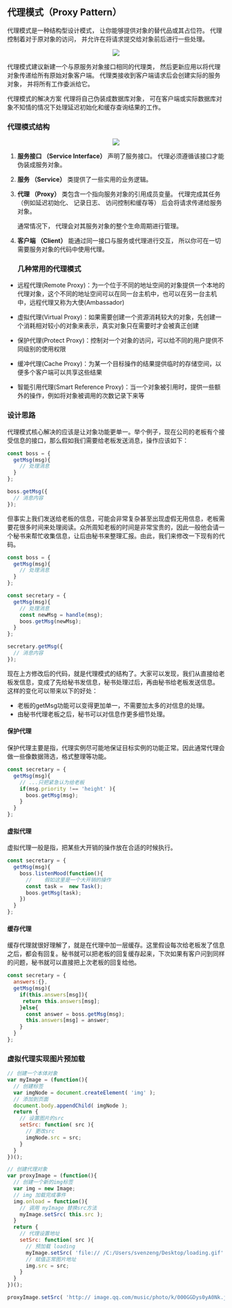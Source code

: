 ## 代理模式（Proxy Pattern）

代理模式是一种结构型设计模式， 让你能够提供对象的替代品或其占位符。 代理控制着对于原对象的访问， 并允许在将请求提交给对象前后进行一些处理。

<center><img src="https://refactoringguru.cn/images/patterns/diagrams/proxy/solution-zh.png?id=d0ace8ab2ec4ff78e0620c94e4ff2eda"/></center>

代理模式建议新建一个与原服务对象接口相同的代理类， 然后更新应用以将代理对象传递给所有原始对象客户端。 代理类接收到客户端请求后会创建实际的服务对象， 并将所有工作委派给它。

代理模式的解决方案
代理将自己伪装成数据库对象， 可在客户端或实际数据库对象不知情的情况下处理延迟初始化和缓存查询结果的工作。

### 代理模式结构

<center><img src="https://refactoringguru.cn/images/patterns/diagrams/proxy/structure.png?id=f2478a82a84e1a1e512a8414bf1abd1c"></center>

1. **服务接口 （Service Interface）** 声明了服务接口。 代理必须遵循该接口才能伪装成服务对象。

2. **服务 （Service）** 类提供了一些实用的业务逻辑。

3. **代理 （Proxy）** 类包含一个指向服务对象的引用成员变量。 代理完成其任务 （例如延迟初始化、 记录日志、 访问控制和缓存等） 后会将请求传递给服务对象。
   
    通常情况下， 代理会对其服务对象的整个生命周期进行管理。

4. **客户端 （Client）** 能通过同一接口与服务或代理进行交互， 所以你可在一切需要服务对象的代码中使用代理。
   
   ### 几种常用的代理模式
- 远程代理(Remote Proxy)：为一个位于不同的地址空间的对象提供一个本地的代理对象，这个不同的地址空间可以在同一台主机中，也可以在另一台主机中，远程代理又称为大使(Ambassador)

- 虚拟代理(Virtual Proxy)：如果需要创建一个资源消耗较大的对象，先创建一个消耗相对较小的对象来表示，真实对象只在需要时才会被真正创建

- 保护代理(Protect Proxy)：控制对一个对象的访问，可以给不同的用户提供不同级别的使用权限

- 缓冲代理(Cache Proxy)：为某一个目标操作的结果提供临时的存储空间，以便多个客户端可以共享这些结果

- 智能引用代理(Smart Reference Proxy)：当一个对象被引用时，提供一些额外的操作，例如将对象被调用的次数记录下来等

### 设计思路

代理模式核心解决的应该是让对象功能更单一。举个例子，现在公司的老板有个接受信息的接口，那么假如我们需要给老板发送消息，操作应该如下：

```js
const boss = {
  getMsg(msg){
    // 处理消息
  }
};

boss.getMsg({
  // 消息内容
});
```

但事实上我们发送给老板的信息，可能会非常复杂甚至出现虚假无用信息，老板需要花很多时间来处理阅读。众所周知老板的时间是非常宝贵的，因此一般他会请一个秘书来帮忙收集信息，让后由秘书来整理汇报。由此，我们来修改一下现有的代码。

```js
const boss = {
  getMsg(msg){
    // 处理消息
  }
};

const secretary = {
  getMsg(msg){
    // 处理消息
    const newMsg = handle(msg);
    boos.getMsg(newMsg);
  }
};

secretary.getMsg({
  // 消息内容
});
```

现在上方修改后的代码，就是代理模式的结构了。大家可以发现，我们从直接给老板发信息，变成了先给秘书发信息，秘书处理过后，再由秘书给老板发送信息。
这样的变化可以带来以下的好处：

- 老板的getMsg功能可以变得更加单一，不需要加太多的对信息的处理。
- 由秘书代理老板之后，秘书可以对信息作更多细节处理。

#### 保护代理

保护代理主要是指，代理实例尽可能地保证目标实例的功能正常。因此通常代理会做一些像数据筛选，格式整理等功能。

```js
const secretary = {
  getMsg(msg){
    // ...只把紧急认为给老板
    if(msg.priority !== 'height' ){
      boos.getMsg(msg);
    }
  }
};
```

#### 虚拟代理

虚拟代理一般是指，把某些大开销的操作放在合适的时候执行。

```js
const secretary = {
  getMsg(msg){
    boss.listenMood(function(){
      //    假如这里是一个大开销的操作
      const task =  new Task();
      boos.getMsg(task);
    })
  }
};
```

#### 缓存代理

缓存代理就很好理解了，就是在代理中加一层缓存。这里假设每次给老板发了信息之后，都会有回复。秘书就可以把老板的回复缓存起来，下次如果有客户问到同样的问题，秘书就可以直接把上次老板的回复给他。

```js
const secretary = {
  answers:{},
  getMsg(msg){
    if(this.answers[msg]){
     return this.answers[msg];
    }else{
      const answer = boss.getMsg(msg);
      this.answers[msg] = answer;
    }
  }
};
```

### 虚拟代理实现图片预加载

```js
// 创建一个本体对象
var myImage = (function(){
  // 创建标签
  var imgNode = document.createElement( 'img' );
  // 添加到页面
  document.body.appendChild( imgNode );
  return {
    // 设置图片的src
    setSrc: function( src ){
      // 更改src
      imgNode.src = src;
    }
  }
})();

// 创建代理对象
var proxyImage = (function(){
  // 创建一个新的img标签
  var img = new Image;
  // img 加载完成事件
  img.onload = function(){
    // 调用 myImage 替换src方法
    myImage.setSrc( this.src );
  }
  return {
    // 代理设置地址
    setSrc: function( src ){
      // 预加载 loading
      myImage.setSrc( 'file:// /C:/Users/svenzeng/Desktop/loading.gif' );
      // 赋值正常图片地址
      img.src = src;
    }
  }
})();

proxyImage.setSrc( 'http:// image.qq.com/music/photo/k/000GGDys0yA0Nk.jpg' );
```
